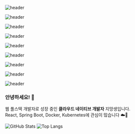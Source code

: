 ![header](https://capsule-render.vercel.app/api?type=waving&color=0:0d0d0d,100:1a1a1a&height=250&section=header&text=흐%20스%20프%20깃%20허%20브&fontColor=00ffff&fontSize=80&fontAlignY=40&stroke=00ffff&strokeWidth=1&animation=blinking)

![header](https://capsule-render.vercel.app/api?type=wave&color=0:000428,100:004e92&text=흐%20스%20프%20깃%20허%20브&stroke=DA70D6&strokeWidth=2&textColor=00ffff&animation=twinkling&fontSize=80)

![header](https://capsule-render.vercel.app/api?type=waving&color=0:000000,100:1c0033&height=250&section=header&text=흐%20스%20프%20깃%20허%20브&fontColor=ff00cc&fontSize=80&fontAlignY=40&stroke=ff00cc&strokeWidth=2&animation=scaleIn)

![header](https://capsule-render.vercel.app/api?type=waving&color=0:141e30,100:243b55&height=250&section=header&text=흐%20스%20프%20깃%20허%20브&fontColor=ffffff&fontSize=80&fontAlignY=40&stroke=00ffff&strokeWidth=1&animation=fadeIn)

![header](https://capsule-render.vercel.app/api?type=wave&color=0:2c003e,100:3a0ca3&text=흐%20스%20프%20깃%20허%20브&stroke=00ffe0&strokeWidth=2&textColor=00ffe0&animation=twinkling&fontSize=80)

![header](https://capsule-render.vercel.app/api?type=waving&color=0:1a1a2e,100:16213e&height=250&section=header&text=흐%20스%20프%20깃%20허%20브&fontColor=c0fefe&fontSize=80&fontAlignY=40&stroke=8a2be2&strokeWidth=2&animation=twinkling)

![header](https://capsule-render.vercel.app/api?type=wave&color=0:000000,100:1a1a1a&text=흐%20스%20프%20깃%20허%20브&stroke=ff00ff&strokeWidth=2&textColor=00ffff&animation=scaleIn&fontSize=80)

![header](https://capsule-render.vercel.app/api?type=waving&color=0:240046,100:3c096c&height=250&section=header&text=흐%20스%20프%20깃%20허%20브&fontColor=ffffff&fontSize=80&fontAlignY=40&stroke=ff6ec7&strokeWidth=2&animation=fadeIn)

![header](https://capsule-render.vercel.app/api?type=wave&color=0:000000,100:2d2d2d&text=흐%20스%20프%20깃%20허%20브&stroke=39ff14&strokeWidth=2&textColor=00eaff&animation=blinking&fontSize=80)

### 안녕하세요! 👋

웹 풀스택 개발자로 성장 중인 **클라우드 네이티브 개발자** 지망생입니다.  
React, Spring Boot, Docker, Kubernetes에 관심이 많습니다 ☁️🚀

<!--
**hsp64/hsp64** is a ✨ _special_ ✨ repository because its `README.md` (this file) appears on your GitHub profile.

Here are some ideas to get you started:

- 🔭 I’m currently working on ...
- 🌱 I’m currently learning ...
- 👯 I’m looking to collaborate on ...
- 🤔 I’m looking for help with ...
- 💬 Ask me about ...
- 📫 How to reach me: ...
- 😄 Pronouns: ...
- ⚡ Fun fact: ...
-->


![GitHub Stats](https://github-readme-stats.vercel.app/api?username=hsp64&show_icons=true&theme=radical)
![Top Langs](https://github-readme-stats.vercel.app/api/top-langs/?username=hsp64&layout=compact)
